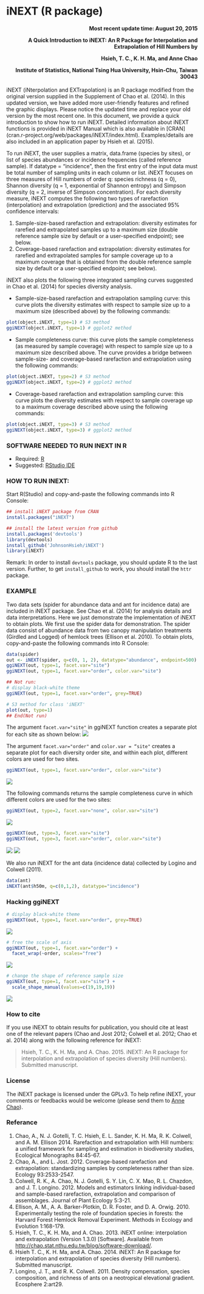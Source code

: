 <!-- README.md is generated from README.Rmd. Please edit that file -->
iNEXT (R package)
=================

<h4 style="text-align: right;">
Most recent update time: August 20, 2015

A Quick Introduction to iNEXT: An R Package for Interpolation and Extrapolation of Hill Numbers by

Hsieh, T. C., K. H. Ma, and Anne Chao

Institute of Statistics, National Tsing Hua University, Hsin-Chu, Taiwan 30043
</h4>
iNEXT (iNterpolation and EXTrapolation) is an R package modified from the original version supplied in the Supplement of Chao et al. (2014). In this updated version, we have added more user-friendly features and refined the graphic displays. Please notice the updated time and replace your old version by the most recent one. In this document, we provide a quick introduction to show how to run iNEXT. Detailed information about iNEXT functions is provided in iNEXT Manual which is also available in [CRAN](cran.r-project.org/web/packages/iNEXT/index.html). Examples/details are also included in an application paper by Hsieh et al. (2015).

To run iNEXT, the user supplies a matrix, data.frame (species by sites), or list of species abundances or incidence frequencies (called reference sample). If datatype = “incidence", then the first entry of the input data must be total number of sampling units in each column or list. iNEXT focuses on three measures of Hill numbers of order q: species richness (q = 0), Shannon diversity (q = 1, exponential of Shannon entropy) and Simpson diversity (q = 2, inverse of Simpson concentration). For each diversity measure, iNEXT computes the following two types of rarefaction (interpolation) and extrapolation (prediction) and the associated 95% confidence intervals:

1.  Sample-size-based rarefaction and extrapolation: diversity estimates for rarefied and extrapolated samples up to a maximum size (double reference sample size by default or a user-specified endpoint); see below.
2.  Coverage-based rarefaction and extrapolation: diversity estimates for rarefied and extrapolated samples for sample coverage up to a maximum coverage that is obtained from the double reference sample size by default or a user-specified endpoint; see below).

iNEXT also plots the following three integrated sampling curves suggested in Chao et al. (2014) for species diversity analysis.

-   Sample-size-based rarefaction and extrapolation sampling curve: this curve plots the diversity estimates with respect to sample size up to a maximum size (described above) by the following commands:

``` r
plot(object.iNEXT, type=1) # S3 method
ggiNEXT(object.iNEXT, type=1) # ggplot2 method
```

-   Sample completeness curve: this curve plots the sample completeness (as measured by sample coverage) with respect to sample size up to a maximum size described above. The curve provides a bridge between sample-size- and coverage-based rarefaction and extrapolation using the following commands:

``` r
plot(object.iNEXT, type=2) # S3 method
ggiNEXT(object.iNEXT, type=2) # ggplot2 method
```

-   Coverage-based rarefaction and extrapolation sampling curve: this curve plots the diversity estimates with respect to sample coverage up to a maximum coverage described above using the following commands:

``` r
plot(object.iNEXT, type=3) # S3 method
ggiNEXT(object.iNEXT, type=3) # ggplot2 method
```

### SOFTWARE NEEDED TO RUN INEXT IN R

-   Required: [R](http://cran.rstudio.com/)
-   Suggested: [RStudio IDE](http://www.rstudio.com/ide/download/)

### HOW TO RUN INEXT:

Start R(Studio) and copy-and-paste the following commands into R Console:

``` r
## install iNEXT package from CRAN
install.packages("iNEXT")

## install the latest version from github
install.packages('devtools')
library(devtools)
install_github('JohnsonHsieh/iNEXT')
library(iNEXT)
```

Remark: In order to install `devtools` package, you should update R to the last version. Further, to get `install_github` to work, you should install the `httr` package.

### EXAMPLE

Two data sets (spider for abundance data and ant for incidence data) are included in iNEXT package. See Chao et al. (2014) for analysis details and data interpretations. Here we just demonstrate the implementation of iNEXT to obtain plots. We first use the spider data for demonstration. The spider data consist of abundance data from two canopy manipulation treatments (Girdled and Logged) of hemlock trees (Ellison et al. 2010). To obtain plots, copy-and-paste the following commands into R Console:

``` r
data(spider)
out <- iNEXT(spider, q=c(0, 1, 2), datatype="abundance", endpoint=500)
ggiNEXT(out, type=1, facet.var="site")
ggiNEXT(out, type=1, facet.var="order", color.var="site")

## Not run:
# display black-white theme
ggiNEXT(out, type=1, facet.var="order", grey=TRUE)

# S3 method for class 'iNEXT'
plot(out, type=1)
## End(Not run)
```

The argument `facet.var="site"` in ggiNEXT function creates a separate plot for each site as shown below: ![](README-ex1-1.png)

The argument `facet.var="order"` and `color.var = “site"` creates a separate plot for each diversity order site, and within each plot, different colors are used for two sites.

``` r
ggiNEXT(out, type=1, facet.var="order", color.var="site")
```

![](README-ex1b-1.png)

The following commands returns the sample completeness curve in which different colors are used for the two sites:

``` r
ggiNEXT(out, type=2, facet.var="none", color.var="site")
```

![](README-ex2-1.png)

``` r
ggiNEXT(out, type=3, facet.var="site")
ggiNEXT(out, type=3, facet.var="order", color.var="site")
```

![](README-ex3-1.png) ![](README-ex3-2.png)

We also run iNEXT for the ant data (incidence data) collected by Logino and Colwell (2011).

``` r
data(ant)
iNEXT(ant$h50m, q=c(0,1,2), datatype="incidence") 
```

### Hacking ggiNEXT

``` r
# display black-white theme
ggiNEXT(out, type=1, facet.var="order", grey=TRUE)
```

![](README-ex5-1.png)

``` r
# free the scale of axis
ggiNEXT(out, type=1, facet.var="order") + 
  facet_wrap(~order, scales="free")
```

![](README-ex5-2.png)

``` r
# change the shape of reference sample size
ggiNEXT(out, type=1, facet.var="site") + 
  scale_shape_manual(values=c(19,19,19))
```

![](README-ex5-3.png)

### How to cite

If you use iNEXT to obtain results for publication, you should cite at least one of the relevant papers (Chao and Jost 2012; Colwell et al. 2012; Chao et al. 2014) along with the following reference for iNEXT:

> Hsieh, T. C., K. H. Ma, and A. Chao. 2015. iNEXT: An R package for interpolation and extrapolation of species diversity (Hill numbers). Submitted manuscript.

### License

The iNEXT package is licensed under the GPLv3. To help refine iNEXT, your comments or feedbacks would be welcome (please send them to [Anne Chao](chao@stat.nthu.edu.tw)).

### Referance

1.  Chao, A., N. J. Gotelli, T. C. Hsieh, E. L. Sander, K. H. Ma, R. K. Colwell, and A. M. Ellison 2014. Rarefaction and extrapolation with Hill numbers: a unified framework for sampling and estimation in biodiversity studies, Ecological Monographs 84:45-67.
2.  Chao, A., and L. Jost. 2012. Coverage-based rarefaction and extrapolation: standardizing samples by completeness rather than size. Ecology 93:2533-2547.
3.  Colwell, R. K., A. Chao, N. J. Gotelli, S. Y. Lin, C. X. Mao, R. L. Chazdon, and J. T. Longino. 2012. Models and estimators linking individual-based and sample-based rarefaction, extrapolation and comparison of assemblages. Journal of Plant Ecology 5:3-21.
4.  Ellison, A. M., A. A. Barker-Plotkin, D. R. Foster, and D. A. Orwig. 2010. Experimentally testing the role of foundation species in forests: the Harvard Forest Hemlock Removal Experiment. Methods in Ecology and Evolution 1:168-179.
5.  Hsieh, T. C., K. H. Ma, and A. Chao. 2013. iNEXT online: interpolation and extrapolation (Version 1.3.0) [Software]. Available from <http://chao.stat.nthu.edu.tw/blog/software-download/>.
6.  Hsieh T. C., K. H. Ma, and A. Chao. 2014. iNEXT: An R package for interpolation and extrapolation of species diversity (Hill numbers). Submitted manuscript.
7.  Longino, J. T., and R. K. Colwell. 2011. Density compensation, species composition, and richness of ants on a neotropical elevational gradient. Ecosphere 2:art29.
